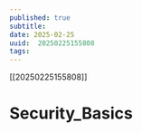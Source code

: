 ```yaml
---
published: true
subtitle: 
date: 2025-02-25
uuid:  20250225155808
tags: 
---
```


[[20250225155808]]

# Security_Basics

